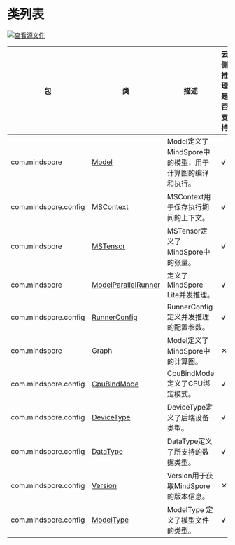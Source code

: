 # 类列表

[![查看源文件](https://mindspore-website.obs.cn-north-4.myhuaweicloud.com/website-images/master/resource/_static/logo_source.png)](https://gitee.com/mindspore/docs/blob/master/docs/lite/api/source_zh_cn/api_java/class_list.md)

| 包                        | 类                                                           | 描述                                                         | 云侧推理是否支持 | 端侧推理是否支持 |
| ------------------------- | ------------------------------------------------------------ | ------------------------------------------------------------ |--------|--------|
| com.mindspore        | [Model](https://www.mindspore.cn/lite/api/zh-CN/master/api_java/model.html) | Model定义了MindSpore中的模型，用于计算图的编译和执行。 | √      | √      |
| com.mindspore.config | [MSContext](https://www.mindspore.cn/lite/api/zh-CN/master/api_java/mscontext.html) | MSContext用于保存执行期间的上下文。                         | √      | √      |
| com.mindspore        | [MSTensor](https://www.mindspore.cn/lite/api/zh-CN/master/api_java/mstensor.html) | MSTensor定义了MindSpore中的张量。                       | √      | √      |
| com.mindspore        | [ModelParallelRunner](https://www.mindspore.cn/lite/api/zh-CN/master/api_java/model_parallel_runner.html) | 定义了MindSpore Lite并发推理。                       | √      | ✕      |
| com.mindspore.config   | [RunnerConfig](https://www.mindspore.cn/lite/api/zh-CN/master/api_java/runner_config.html) | RunnerConfig 定义并发推理的配置参数。                    | √      | ✕      |
| com.mindspore        | [Graph](https://www.mindspore.cn/lite/api/zh-CN/master/api_java/graph.html) | Model定义了MindSpore中的计算图。          | ✕      | √      |
| com.mindspore.config | [CpuBindMode](https://gitee.com/mindspore/mindspore/blob/master/mindspore/lite/java/src/main/java/com/mindspore/config/CpuBindMode.java) | CpuBindMode定义了CPU绑定模式。                               | √      | √      |
| com.mindspore.config | [DeviceType](https://gitee.com/mindspore/mindspore/blob/master/mindspore/lite/java/src/main/java/com/mindspore/config/DeviceType.java) | DeviceType定义了后端设备类型。                               | √      | √      |
| com.mindspore.config  | [DataType](https://gitee.com/mindspore/mindspore/blob/master/mindspore/lite/java/src/main/java/com/mindspore/config/DataType.java) | DataType定义了所支持的数据类型。                             | √      | √      |
| com.mindspore.config   | [Version](https://gitee.com/mindspore/mindspore/blob/master/mindspore/lite/java/src/main/java/com/mindspore/config/Version.java) | Version用于获取MindSpore的版本信息。                    | ✕      | √      |
| com.mindspore.config   | [ModelType](https://gitee.com/mindspore/mindspore/blob/master/mindspore/lite/java/src/main/java/com/mindspore/config/ModelType.java) | ModelType 定义了模型文件的类型。                    | √      | √      |
